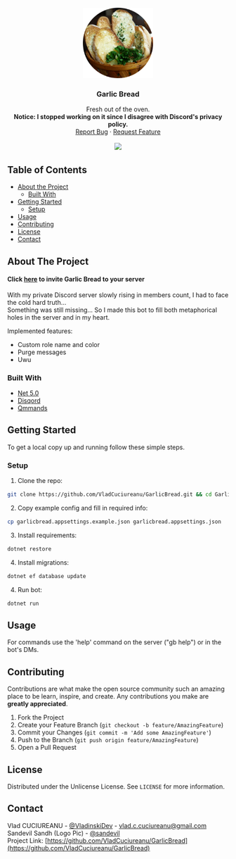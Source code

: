 <!-- PROJECT LOGO -->
<p align="center">
  <a href="https://github.com/VladCuciureanu/GarlicBread">
    <img src="logo.png" alt="Logo" width="160" height="160">
  </a>

  <h3 align="center">Garlic Bread</h3>

  <p align="center">
    Fresh out of the oven.
    <br />
    <b>
    Notice: I stopped working on it since I disagree with Discord's privacy policy.
    <br />
    </b>
    <a href="https://github.com/VladCuciureanu/GarlicBread/issues">Report Bug</a>
    ·
    <a href="https://github.com/VladCuciureanu/GarlicBread/issues">Request Feature</a>
    <br />
    <br />
    <img src="https://img.shields.io/badge/license-Unlicense-blue.svg" href="http://unlicense.org/">
  </p>
</p>



<!-- TABLE OF CONTENTS -->
## Table of Contents

* [About the Project](#about-the-project)
  * [Built With](#built-with)
* [Getting Started](#getting-started)
  * [Setup](#setup)
* [Usage](#usage)
* [Contributing](#contributing)
* [License](#license)
* [Contact](#contact)



<!-- ABOUT THE PROJECT -->
## About The Project

#### Click [here](https://discord.com/api/oauth2/authorize?client_id=697481393609113810&permissions=8&scope=bot) to invite Garlic Bread to your server

With my private Discord server slowly rising in members count, I had to face the cold hard truth...\
Something was still missing...
So I made this bot to fill both metaphorical holes in the server and in my heart.

Implemented features:
 * Custom role name and color
 * Purge messages
 * Uwu

### Built With

* [Net 5.0](https://dotnet.microsoft.com/download/dotnet/5.0)
* [Disqord](https://github.com/Quahu/Disqord)
* [Qmmands](https://github.com/Quahu/Qmmands)



<!-- GETTING STARTED -->
## Getting Started

To get a local copy up and running follow these simple steps.

### Setup

1. Clone the repo:
```sh
git clone https://github.com/VladCuciureanu/GarlicBread.git && cd GarlicBread
```
2. Copy example config and fill in required info:
```sh
cp garlicbread.appsettings.example.json garlicbread.appsettings.json
```
3. Install requirements:
```sh
dotnet restore
```
4. Install migrations:
```sh
dotnet ef database update
```
4. Run bot:
```sh
dotnet run
```



<!-- USAGE EXAMPLES -->
## Usage

For commands use the 'help' command on the server ("gb help") or in the bot's DMs.



<!-- CONTRIBUTING -->
## Contributing

Contributions are what make the open source community such an amazing place to be learn, inspire, and create. Any contributions you make are **greatly appreciated**.

1. Fork the Project
2. Create your Feature Branch (`git checkout -b feature/AmazingFeature`)
3. Commit your Changes (`git commit -m 'Add some AmazingFeature'`)
4. Push to the Branch (`git push origin feature/AmazingFeature`)
5. Open a Pull Request



<!-- LICENSE -->
## License

Distributed under the Unlicense License. See `LICENSE` for more information.



<!-- CONTACT -->
## Contact

Vlad CUCIUREANU - [@VladinskiDev](https://twitter.com/VladinskiDev) - vlad.c.cuciureanu@gmail.com\
Sandevil Sandh (Logo Pic) - [@sandevil](https://unsplash.com/@sandevil)\
Project Link: [https://github.com/VladCuciureanu/GarlicBread](https://github.com/VladCuciureanu/GarlicBread)
